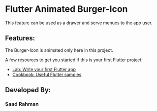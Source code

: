 # Flutter Animated Burger-Icon

This feature can be used as a drawer and serve menues to the app user.

## Features:

The Burger-Icon is animated only here in this project. 

A few resources to get you started if this is your first Flutter project:

- [Lab: Write your first Flutter app](https://docs.flutter.dev/get-started/codelab)
- [Cookbook: Useful Flutter samples](https://docs.flutter.dev/cookbook)

## Developed By:
### Saad Rahman